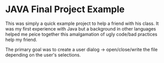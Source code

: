 # JAVA Final Project Example

This was simply a quick example project to help a friend with his class. It was my first experience with Java but a background in other languages helped me peice together this amalgamation of ugly code/bad practices help my friend.

The primary goal was to create a user dialog -> open/close/write the file depending on the user's selections.